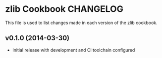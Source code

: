 # zlib Cookbook CHANGELOG

This file is used to list changes made in each version of the zlib cookbook.

## v0.1.0 (2014-03-30)
- Initial release with development and CI toolchain configured
